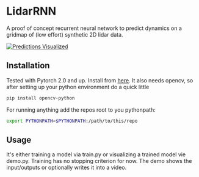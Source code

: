 # LidarRNN

A proof of concept recurrent neural network to predict dynamics on a gridmap of (low effort) synthetic 2D lidar data.

[![Predictions Visualized](https://img.youtube.com/vi/T7rDNcp-8W4/0.jpg)](https://www.youtube.com/watch?v=T7rDNcp-8W4)

## Installation

Tested with Pytorch 2.0 and up. Install from [here](https://pytorch.org/get-started/locally/).
It also needs opencv, so after setting up your python environment do a quick little 


```bash
pip install opencv-python
```

For running anything add the repos root to you pythonpath:
```bash
export PYTHONPATH=$PYTHONPATH:/path/to/this/repo
```

## Usage

It's either training a model via train.py or visualizing a trained model vie demo.py. Training has no stopping criterion for now. The demo shows the input/outputs or optionally writes it into a video.

